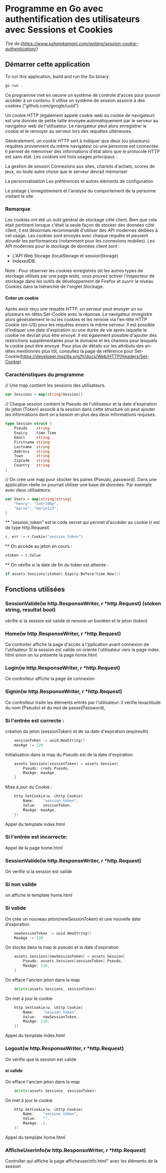 # Programme en Go avec authentification des utilisateurs avec Sessions et Cookies


 _Tiré de:(https://www.sohamkamani.com/golang/session-cookie-authentication/)_


## Démarrer cette application

To run this application, build and run the Go binary:

```sh
go run .

```
Ce programme met en oeuvre un système de controle d'accès pour pouvoir accéder à un contenu. 
Il utilise un système de session associé à des cookies ("github.com/google/uuid")

Un cookie HTTP (également appelé cookie web ou cookie de navigateur) est une donnée de petite taille envoyée automatiquement par le serveur au navigateur web de l'utilisateur. Le navigateur peut alors enregistrer le cookie et le renvoyer au serveur lors des requêtes ultérieures.

Généralement, un cookie HTTP sert à indiquer que deux (ou plusieurs) requêtes proviennent du même navigateur où une personne est connectée. Il permet de mémoriser des informations d'état alors que le protocole HTTP est sans état.
Les cookies ont trois usages principaux :

La gestion de session
Connexions aux sites, chariots d'achats, scores de jeux, ou toute autre chose que le serveur devrait mémoriser

La personnalisation
Les préférences et autres éléments de configuration

Le pistage
L'enregistrement et l'analyse du comportement de la personne visitant le site
### Remarque
Les cookies ont été un outil général de stockage côté client. Bien que cela était pertinent lorsque c'était la seule façon de stocker des données côté client, il est désormais recommandé d'utiliser des API modernes dédiées à cet usage. Les cookies sont envoyés avec chaque requête et peuvent alourdir les performances (notamment pour les connexions mobiles). Les API modernes pour le stockage de données client sont :

* L'API Web Storage (localStorage et sessionStorage)
* IndexedDB.

Note : Pour observer les cookies enregistrés (et les autres types de stockage utilisés par une page web), vous pouvez activer l'inspecteur de stockage dans les outils de développement de Firefox et ouvrir le niveau Cookies dans la hiérarchie de l'onglet Stockage.

#### Créer un cookie
Après avoir reçu une requête HTTP, un serveur peut envoyer un ou plusieurs en-têtes Set-Cookie avec la réponse. Le navigateur enregistre alors généralement le ou les cookies et les renvoie via l'en-tête HTTP Cookie (en-US) pour les requêtes envers le même serveur. Il est possible d'indiquer une date d'expiration ou une durée de vie après laquelle le cookie ne devrait plus être envoyé. Il est également possible d'ajouter des restrictions supplémentaires pour le domaine et les chemins pour lesquels le cookie peut être envoyé. Pour plus de détails sur les attributs des en-têtes mentionnés plus tôt, consultez la page de référence pour Set-Cookie(https://developer.mozilla.org/fr/docs/Web/HTTP/Headers/Set-Cookie).


### Caractéristiques du programme

// Une map contient les sessions des utilisateurs.
```go
var Sessions = map[string]Session{}
```
// Chaque session contient le Pseudo de l'utilisateur et la date d'expiration du jeton (Token) associé à la session
dans cette structure on peut ajouter les informations dont on a besoin en plus des deux informations requises.
```go
type Session struct {
	Pseudo    string
	Expiry    time.Time
	Email     string
	Firstname string
	Lastname  string
	Address   string
	Town      string
	ZipCode   string
	Country   string
}
```
// On crée une map pour stocker les paires (Pseudo, password). Dans une application réelle on pourrait utiliser une base de données.
Par exemple avec deux utilisateurs:
```go
var Users = map[string]string{
	"henry": "1nhri96p",
	"marie": "marie123",
}
```
** "session_token" est le code secret qui permet d'accéder au cookie (r est de type http.Request)
```go
c, err := r.Cookie("session_token")
```
** On accède au jeton en cours :
```go
stoken = c.Value
```
** On vérifie si la date de fin du token est atteinte :
```go
if assets.Sessions[stoken].Expiry.Before(time.Now())
```
## Fonctions utilisées

### SessionValide(w http.ResponseWriter, r *http.Request) (stoken string, resultat bool)

 vérifie si la session est valide et renvoie un booléen et le jeton (token)

### Home(w http.ResponseWriter, r *http.Request)

Ce controller affiche la page d'accès à l'pplication avant connexion de l'utilisateur
Si la session est valide on oriente l'utilisateur vers la page index. html
sinon on lui présente la page home.html

### Login(w http.ResponseWriter, r *http.Request)

Ce controlleur affiche la page de connexion

### Signin(w http.ResponseWriter, r *http.Request)

Ce controlleur traite les éléments entrés par l'utilisateur:
Il vérifie lexactitude du nom (Pseudo) et du mot de passe(Password), 
### Si l'entrée est correcte :
création du jeton (sessionToken) et de sa date d'expiration (expiresAt)
```go
    sessionToken := uuid.NewString()
	maxAge := 120
```
Initialisation dans la map du Pseudo est de la date d'expiration:
```go
    assets.Sessions[sessionToken] = assets.Session{
		Pseudo: creds.Pseudo,
		MaxAge: maxAge,
	}
```
Mise à jour du Cookie :
```go
    http.SetCookie(w, &http.Cookie{
		Name:    "session_token",
		Value:   sessionToken,
		MaxAge: maxAge,
	})
```
Appel du template index.html

### Si l'entrée est incorrecte:

Appel de la page home.html

### SessionValide(w http.ResponseWriter, r *http.Request)
On verifie si la session est valide

### Si non valide 
on affiche le template home.html

### Si valide
 
On crée un nouveau jeton(newSessionToken) et une nouvelle date d'expiration
```go
    newSessionToken := uuid.NewString()
	MaxAge := 120
```
On stocke dans la map le pseudo et la date d'expiration
```go
    assets.Sessions[newSessionToken] = assets.Session{
		Pseudo: assets.Sessions[sessionToken].Pseudo,
		MaxAge: 120,
	}
```
On efface l'ancien jeton dans la map
```go
    delete(assets.Sessions, sessionToken)
```
On met à jour le cookie
```go
    http.SetCookie(w, &http.Cookie{
		Name:    "session_token",
		Value:   newSessionToken,
		MaxAge: 120,
	})
```
Appel du template index.html

### Logout(w http.ResponseWriter, r *http.Request)
On vérifie que la session est valide
#### si valide
On efface l'ancien jeton dans la map
```go
    delete(assets.Sessions, sessionToken)
```
On met à jour le cookie
```go
    http.SetCookie(w, &http.Cookie{
		Name:    "session_token",
		Value:   "",
		MaxAge: -1,
	})
```
Appel du template home.html

### AfficheUserInfo(w http.ResponseWriter, r *http.Request)
Controller qui affiche la page afficheuserinfo.html" avec les éléments de la session